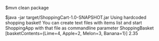 

$mvn clean package

$java -jar target/ShoppingCart-1.0-SNAPSHOT.jar
Using hardcoded shopping basket!
You can create text files with items list and start ShoppingApp with that file as commandline parameter
ShoppingBasket [basketContents={Lime=4, Apple=2, Melon=3, Banana=1}]
2.35
